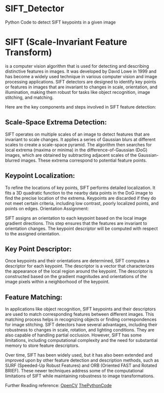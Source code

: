 # SIFT_Detector
Python Code to detect SIFT keypoints in a given image

# SIFT (Scale-Invariant Feature Transform) 
is a computer vision algorithm that is used for detecting and describing distinctive features in images. It was developed by David Lowe in 1999 and has become a widely used technique in various computer vision and image processing applications. SIFT detectors are designed to identify key points or features in images that are invariant to changes in scale, orientation, and illumination, making them robust for tasks like object recognition, image stitching, and matching.

Here are the key components and steps involved in SIFT feature detection:

## Scale-Space Extrema Detection:

SIFT operates on multiple scales of an image to detect features that are invariant to scale changes. It applies a series of Gaussian blurs at different scales to create a scale-space pyramid.
The algorithm then searches for local extrema (maxima or minima) in the difference-of-Gaussian (DoG) images, which are obtained by subtracting adjacent scales of the Gaussian-blurred images. These extrema correspond to potential feature points.

## Keypoint Localization:

To refine the locations of key points, SIFT performs detailed localization. It fits a 3D quadratic function to the nearby data points in the DoG image to find the precise location of the extrema.
Keypoints are discarded if they do not meet certain criteria, including low contrast, poorly localized points, and points on edges.
Orientation Assignment:

SIFT assigns an orientation to each keypoint based on the local image gradient directions. This step ensures that the features are invariant to orientation changes.
The keypoint descriptor will be computed with respect to the assigned orientation.

## Key Point Descriptor:

Once keypoints and their orientations are determined, SIFT computes a descriptor for each keypoint. The descriptor is a vector that characterizes the appearance of the local region around the keypoint.
The descriptor is constructed based on the gradient magnitudes and orientations of the image pixels within a neighborhood of the keypoint.

## Feature Matching:

In applications like object recognition, SIFT keypoints and their descriptors are used to match corresponding features between different images. This matching process helps in recognizing objects or finding correspondences for image stitching.
SIFT detectors have several advantages, including their robustness to changes in scale, rotation, and lighting conditions. They are also capable of handling partial occlusion. However, SIFT has some limitations, including computational complexity and the need for substantial memory to store feature descriptors.

Over time, SIFT has been widely used, but it has also been extended and improved upon by other feature detection and description methods, such as SURF (Speeded-Up Robust Features) and ORB (Oriented FAST and Rotated BRIEF). These newer techniques address some of the computational limitations of SIFT while maintaining robustness to image transformations.

Further Reading reference: 
[OpenCV](https://docs.opencv.org/4.x/da/df5/tutorial_py_sift_intro.html)
[ThePythonCode](https://thepythoncode.com/article/sift-feature-extraction-using-opencv-in-python?utm_content=cmp-true)
